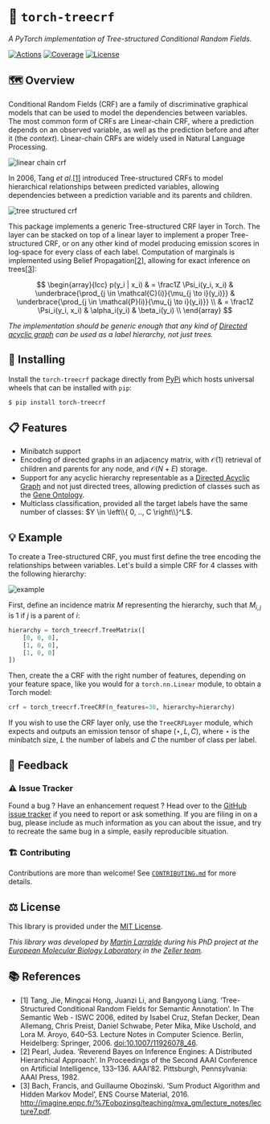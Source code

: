 # 🌲 `torch-treecrf`

*A PyTorch implementation of Tree-structured Conditional Random Fields.*

[![Actions](https://img.shields.io/github/actions/workflow/status/althonos/torch-treecrf/test.yml?branch=main&logo=github&style=flat-square&maxAge=300)](https://github.com/althonos/torch-treecrf/actions)
[![Coverage](https://img.shields.io/codecov/c/gh/althonos/torch-treecrf?style=flat-square&maxAge=3600)](https://codecov.io/gh/althonos/torch-treecrf/)
[![License](https://img.shields.io/badge/license-GPLv3-blue.svg?style=flat-square&maxAge=2678400)](https://choosealicense.com/licenses/gpl-3.0/)
<!-- [![PyPI](https://img.shields.io/pypi/v/torch-treecrf.svg?style=flat-square&maxAge=3600)](https://pypi.org/project/torch-treecrf) -->
<!-- [![Bioconda](https://img.shields.io/conda/vn/bioconda/torch-treecrf?style=flat-square&maxAge=3600&logo=anaconda)](https://anaconda.org/bioconda/torch-treecrf) -->
<!-- [![Wheel](https://img.shields.io/pypi/wheel/torch-treecrf.svg?style=flat-square&maxAge=3600)](https://pypi.org/project/torch-treecrf/#files) -->
<!-- [![Python Versions](https://img.shields.io/pypi/pyversions/torch-treecrf.svg?style=flat-square&maxAge=3600)](https://pypi.org/project/torch-treecrf/#files) -->
<!-- [![Python Implementations](https://img.shields.io/badge/impl-universal-success.svg?style=flat-square&maxAge=3600&label=impl)](https://pypi.org/project/torch-treecrf/#files) -->
<!-- [![Source](https://img.shields.io/badge/source-GitHub-303030.svg?maxAge=2678400&style=flat-square)](https://github.com/althonos/torch-treecrf/) -->
<!-- [![Mirror](https://img.shields.io/badge/mirror-EMBL-009f4d?style=flat-square&maxAge=2678400)](https://git.embl.de/larralde/torch-treecrf/) -->
<!-- [![GitHub issues](https://img.shields.io/github/issues/althonos/torch-treecrf.svg?style=flat-square&maxAge=600)](https://github.com/althonos/torch-treecrf/issues) -->
<!-- [![Docs](https://img.shields.io/readthedocs/torch-treecrf/latest?style=flat-square&maxAge=600)](https://torch-treecrf.readthedocs.io) -->
<!-- [![Changelog](https://img.shields.io/badge/keep%20a-changelog-8A0707.svg?maxAge=2678400&style=flat-square)](https://github.com/althonos/torch-treecrf.py/blob/master/CHANGELOG.md) -->
<!-- [![Downloads](https://img.shields.io/badge/dynamic/json?style=flat-square&color=303f9f&maxAge=86400&label=downloads&query=%24.total_downloads&url=https%3A%2F%2Fapi.pepy.tech%2Fapi%2Fprojects%2Ftorch-treecrf)](https://pepy.tech/project/torch-treecrf) -->

## 🗺️ Overview

Conditional Random Fields (CRF) are a family of discriminative graphical models
that can be used to model the dependencies between variables. The most common 
form of CRFs are Linear-chain CRF, where a prediction depends on 
an observed variable, as well as the prediction before and after it 
(the *context*). Linear-chain CRFs are widely used in Natural Language Processing.

![linear chain crf](https://github.com/althonos/torch-treecrf/raw/main/static/linear-chain-crf.svg?raw=true)

In 2006, Tang *et al.*[[1]](#ref1) introduced Tree-structured CRFs to model hierarchical 
relationships between predicted variables, allowing dependencies between 
a prediction variable and its parents and children.

![tree structured crf](https://github.com/althonos/torch-treecrf/raw/main/static/tree-structured-crf.svg?raw=true)

This package implements a generic Tree-structured CRF layer in Torch. The 
layer can be stacked on top of a linear layer to implement a proper 
Tree-structured CRF, or on any other kind of model producing emission scores
in log-space for every class of each label. Computation of marginals is 
implemented using Belief Propagation[[2]](#ref2), allowing for exact inference 
on trees[[3]](#ref3):

$$
\begin{array}{lcc}
p(y_i | x_i) 
& = 
    \frac1Z \Psi_i(y_i, x_i) 
    & \underbrace{\prod_{j \in \mathcal{C}(i)}{\mu_{j \to i}(y_i)}}
    & \underbrace{\prod_{j \in \mathcal{P}(i)}{\mu_{j \to i}(y_i)}} \\
& = \frac1Z \Psi_i(y_i, x_i) 
    & \alpha_i(y_i)
    & \beta_i(y_i) \\
\end{array}
$$


*The implementation should be generic enough that any kind of [Directed acyclic graph](https://en.wikipedia.org/wiki/Directed_acyclic_graph) can be used as a label hierarchy, 
not just trees.*

## 🔧 Installing

Install the `torch-treecrf` package directly from [PyPi](https://pypi.org/project/peptides)
which hosts universal wheels that can be installed with `pip`:
```console
$ pip install torch-treecrf
```

## 📋 Features

- Minibatch support
- Encoding of directed graphs in an adjacency matrix, with $\mathcal{O}(1)$ retrieval of children and parents for any node, and $\mathcal{O}(N+E)$ storage.
- Support for any acyclic hierarchy representable as a [Directed Acyclic Graph](https://en.wikipedia.org/wiki/Directed_acyclic_graph) and not just directed trees, allowing prediction of classes such as the [Gene Ontology](https://geneontology.org).
- Multiclass classification, provided all the target labels have the same number of classes: $Y \in \left\\{ 0, .., C \right\\}^L$.


## 💡 Example

To create a Tree-structured CRF, you must first define the tree encoding the 
relationships between variables. Let's build a simple CRF for 4 classes 
with the following hierarchy:

![example](https://github.com/althonos/torch-treecrf/raw/main/static/example.svg?raw=true)

First, define an incidence matrix $M$ representing the hierarchy, such that
$M_{i,j}$ is $1$ if $j$ is a parent of $i$:
```python
hierarchy = torch_treecrf.TreeMatrix([
    [0, 0, 0],
    [1, 0, 0],
    [1, 0, 0]
])
```

Then, create the a CRF with the right number of features, depending on your
feature space, like you would for a `torch.nn.Linear` module, to obtain 
a Torch model:
```python
crf = torch_treecrf.TreeCRF(n_features=30, hierarchy=hierarchy)
```

If you wish to use the CRF layer only, use the `TreeCRFLayer` module, 
which expects and outputs an emission tensor of shape 
$(\star, L, C)$, where $\star$ is the minibatch size, $L$ the number of labels and 
$C$ the number of class per label.


## 💭 Feedback

### ⚠️ Issue Tracker

Found a bug ? Have an enhancement request ? Head over to the [GitHub issue
tracker](https://github.com/althonos/torch-treecrf/issues) if you need to report
or ask something. If you are filing in on a bug, please include as much
information as you can about the issue, and try to recreate the same bug
in a simple, easily reproducible situation.

### 🏗️ Contributing

Contributions are more than welcome! See
[`CONTRIBUTING.md`](https://github.com/althonos/torch-treecrf/blob/main/CONTRIBUTING.md)
for more details.

## ⚖️ License

This library is provided under the [MIT License](https://choosealicense.com/licenses/mit/).

*This library was developed by [Martin Larralde](https://github.com/althonos/) 
during his PhD project at the [European Molecular Biology Laboratory](https://www.embl.de/) 
in the [Zeller team](https://github.com/zellerlab).*

## 📚 References

- <a id="ref1">[1]</a> Tang, Jie, Mingcai Hong, Juanzi Li, and Bangyong Liang. ‘Tree-Structured Conditional Random Fields for Semantic Annotation’. In The Semantic Web - ISWC 2006, edited by Isabel Cruz, Stefan Decker, Dean Allemang, Chris Preist, Daniel Schwabe, Peter Mika, Mike Uschold, and Lora M. Aroyo, 640–53. Lecture Notes in Computer Science. Berlin, Heidelberg: Springer, 2006. [doi:10.1007/11926078_46](https://doi.org/10.1007/11926078_46).
- <a id="ref2">[2]</a> Pearl, Judea. ‘Reverend Bayes on Inference Engines: A Distributed Hierarchical   Approach’. In Proceedings of the Second AAAI Conference on Artificial Intelligence, 133–136. AAAI’82. Pittsburgh, Pennsylvania: AAAI Press, 1982.
- <a id="ref2">[3]</a> Bach, Francis, and Guillaume Obozinski. ‘Sum Product Algorithm and Hidden Markov Model’, ENS Course Material, 2016. http://imagine.enpc.fr/%7Eobozinsg/teaching/mva_gm/lecture_notes/lecture7.pdf.


